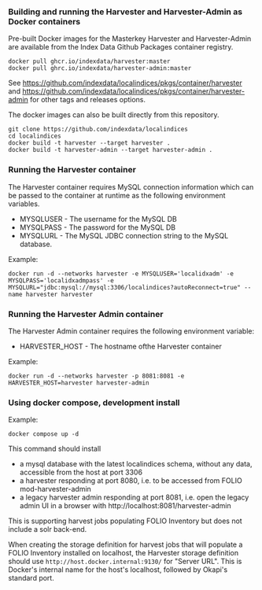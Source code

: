 ### Building and running the Harvester and Harvester-Admin as Docker containers

Pre-built Docker images for the Masterkey Harvester and Harvester-Admin are available from
the Index Data Github Packages container registry.

```
docker pull ghcr.io/indexdata/harvester:master
docker pull ghrc.io/indexdata/harvester-admin:master
```

See https://github.com/indexdata/localindices/pkgs/container/harvester and 
https://github.com/indexdata/localindices/pkgs/container/harvester-admin for other
tags and releases options.


The docker images can also be built directly from this repository.

```
git clone https://github.com/indexdata/localindices
cd localindices
docker build -t harvester --target harvester . 
docker build -t harvester-admin --target harvester-admin .
```


### Running the Harvester container 

The Harvester container requires MySQL connection information which can
be passed to the container at runtime as the following environment variables.

* MYSQLUSER - The username for the MySQL DB
* MYSQLPASS - The password for the MySQL DB
* MYSQLURL  - The MySQL JDBC connection string to the MySQL database.

Example:

```
docker run -d --networks harvester -e MYSQLUSER='localidxadm' -e MYSQLPASS='localidxadmpass' -e MYSQLURL="jdbc:mysql://mysql:3306/localindices?autoReconnect=true" --name harvester harvester

```

### Running the Harvester Admin container

The Harvester Admin container requires the following environment variable:

* HARVESTER_HOST - The hostname ofthe Harvester container 

Example:

```
docker run -d --networks harvester -p 8081:8081 -e HARVESTER_HOST=harvester harvester-admin
```

### Using docker compose, development install

Example:

```
docker compose up -d
```

This command should install

* a mysql database with the latest localindices schema, without any data, accessible from the host at port 3306
* a harvester responding at port 8080, i.e. to be accessed from FOLIO mod-harvester-admin
* a legacy harvester admin responding at port 8081, i.e. open the legacy admin UI in a browser
  with http://localhost:8081/harvester-admin

This is supporting harvest jobs populating FOLIO Inventory but does not include a solr back-end.

When creating the storage definition for harvest jobs that will populate a FOLIO Inventory installed on localhost, the
Harvester storage definition should use `http://host.docker.internal:9130/`  for "Server URL". This is Docker's internal
name for the host's localhost, followed by Okapi's standard port. 

